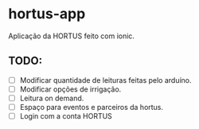 # hortus-app
Aplicação da HORTUS feito com ionic.
## TODO:
- [ ] Modificar quantidade de leituras feitas pelo arduíno.
- [ ] Modificar opções de irrigação.
- [ ] Leitura on demand.
- [ ] Espaço para eventos e parceiros da hortus.
- [ ] Login com a conta HORTUS
